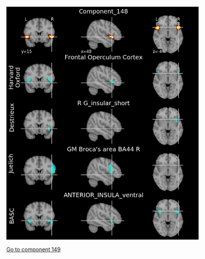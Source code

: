 ![148](preliminary/148.jpg "Component 148")

[Go to component 149](https://parietal-inria.github.io/MODL_atlas/256/149 "Component 149")
